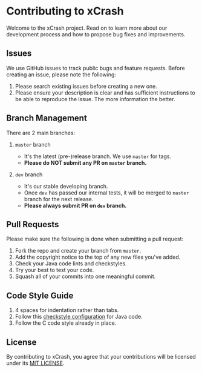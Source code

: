 # Contributing to xCrash

Welcome to the xCrash project. Read on to learn more about our development process and how to propose bug fixes and improvements.

## Issues

We use GitHub issues to track public bugs and feature requests. Before creating an issue, please note the following:

1. Please search existing issues before creating a new one.
2. Please ensure your description is clear and has sufficient instructions to be able to reproduce the issue. The more information the better.


## Branch Management

There are 2 main branches:

1. `master` branch

    * It's the latest (pre-)release branch. We use `master` for tags.
    * **Please do NOT submit any PR on `master` branch.**

2. `dev` branch

    * It's our stable developing branch.
    * Once `dev` has passed our internal tests, it will be merged to `master` branch for the next release.
    * **Please always submit PR on `dev` branch.**


## Pull Requests

Please make sure the following is done when submitting a pull request:

1. Fork the repo and create your branch from `master`.
2. Add the copyright notice to the top of any new files you've added.
3. Check your Java code lints and checkstyles.
4. Try your best to test your code.
5. Squash all of your commits into one meaningful commit.


## Code Style Guide

1. 4 spaces for indentation rather than tabs.
2. Follow this [checkstyle configuration](src/java/xcrash/checkstyle.xml) for Java code.
3. Follow the C code style already in place.


## License

By contributing to xCrash, you agree that your contributions will be licensed under its [MIT LICENSE](LICENSE).
